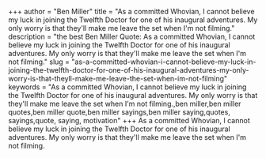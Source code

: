 +++
author = "Ben Miller"
title = "As a committed Whovian, I cannot believe my luck in joining the Twelfth Doctor for one of his inaugural adventures. My only worry is that they'll make me leave the set when I'm not filming."
description = "the best Ben Miller Quote: As a committed Whovian, I cannot believe my luck in joining the Twelfth Doctor for one of his inaugural adventures. My only worry is that they'll make me leave the set when I'm not filming."
slug = "as-a-committed-whovian-i-cannot-believe-my-luck-in-joining-the-twelfth-doctor-for-one-of-his-inaugural-adventures-my-only-worry-is-that-theyll-make-me-leave-the-set-when-im-not-filming"
keywords = "As a committed Whovian, I cannot believe my luck in joining the Twelfth Doctor for one of his inaugural adventures. My only worry is that they'll make me leave the set when I'm not filming.,ben miller,ben miller quotes,ben miller quote,ben miller sayings,ben miller saying,quotes, sayings,quote, saying, motivation"
+++
As a committed Whovian, I cannot believe my luck in joining the Twelfth Doctor for one of his inaugural adventures. My only worry is that they'll make me leave the set when I'm not filming.
